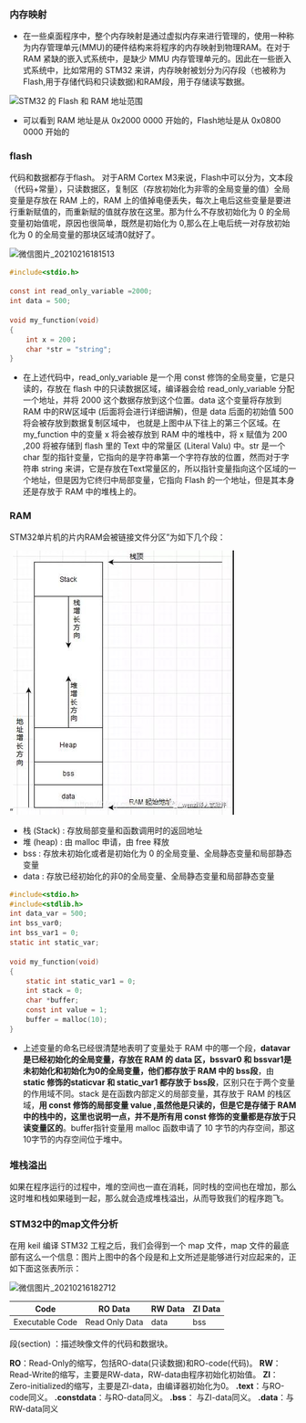 ### 内存映射
+ 在一些桌面程序中，整个内存映射是通过虚拟内存来进行管理的，使用一种称为内存管理单元(MMU)的硬件结构来将程序的内存映射到物理RAM。在对于 RAM 紧缺的嵌入式系统中，是缺少 MMU 内存管理单元的。因此在一些嵌入式系统中，比如常用的 STM32 来讲，内存映射被划分为闪存段（也被称为Flash,用于存储代码和只读数据)和RAM段，用于存储读写数据。

![STM32 的 Flash 和 RAM 地址范围](https://gitee.com/wang_chunfeng/pic-go/raw/master/img/20210216160957.png)

+ 可以看到 RAM 地址是从 0x2000 0000 开始的，Flash地址是从 0x0800 0000 开始的

### flash
代码和数据都存于flash。
对于ARM Cortex M3来说，Flash中可以分为，文本段（代码+常量），只读数据区，复制区（存放初始化为非零的全局变量的值）全局变量是存放在 RAM 上的，RAM 上的值掉电便丢失，每次上电后这些变量是要进行重新赋值的，而重新赋的值就存放在这里。那为什么不存放初始化为 0 的全局变量初始值呢，原因也很简单，既然是初始化为 0,那么在上电后统一对存放初始化为 0 的全局变量的那块区域清0就好了。

![微信图片_20210216181513](https://gitee.com/wang_chunfeng/pic-go/raw/master/img/20210216181552.jpg)

```c
#include<stdio.h>

const int read_only_variable =2000;
int data = 500;

void my_function(void)
{
	int x = 200；    
	char *str = "string";
}
```
+ 在上述代码中，read_only_variable 是一个用 const 修饰的全局变量，它是只读的，存放在 flash 中的只读数据区域，编译器会给 read_only_variable 分配一个地址，并将 2000 这个数据存放到这个位置。data 这个变量将存放到 RAM 中的RW区域中 (后面将会进行详细讲解)，但是 data 后面的初始值 500 将会被存放到数据复制区域中， 也就是上图中从下往上的第三个区域。在 my_function 中的变量 x 将会被存放到 RAM 中的堆栈中，将 x 赋值为 200 ,200 将被存储到 flash 里的 Text 中的常量区 (Literal Valu) 中。str 是一个 char 型的指针变量，它指向的是字符串第一个字符存放的位置，然而对于字符串 string 来讲，它是存放在Text常量区的，所以指针变量指向这个区域的一个地址，但是因为它终归中局部变量，它指向 Flash 的一个地址，但是其本身还是存放于 RAM 中的堆栈上的。

### RAM
STM32单片机的片内RAM会被链接文件分区”为如下几个段：

“![微信图片_20210216182053](assets/微信图片_20210216182053.jpg)

+ 栈 (Stack) : 存放局部变量和函数调用时的返回地址
+ 堆 (heap) : 由 malloc 申请，由 free 释放
+ bss : 存放未初始化或者是初始化为 0 的全局变量、全局静态变量和局部静态变量
+ data : 存放已经初始化的非0的全局变量、全局静态变量和局部静态变量

```c
#include<stdio.h>
#include<stdlib.h>
int data_var = 500;
int bss_var0;
int bss_var1 = 0;
static int static_var;

void my_function(void)
{
	static int static_var1 = 0;
    int stack = 0;
    char *buffer;    
	const int value = 1;
    buffer = malloc(10);
}
```

+ 上述变量的命名已经很清楚地表明了变量处于 RAM 中的哪一个段，**datavar 是已经初始化的全局变量，存放在 RAM 的 data 区，bssvar0 和 bssvar1是未初始化和初始化为0的全局变量，他们都存放于 RAM 中的 bss段**，由 **static 修饰的staticvar 和 static_var1 都存放于 bss段**，区别只在于两个变量的作用域不同。stack 是在函数内部定义的局部变量，其存放于 RAM 的栈区域，**用 const 修饰的局部变量 value ,虽然他是只读的，但是它是存储于 RAM 中的栈中的，这里也说明一点，并不是所有用 const 修饰的变量都是存放于只读变量区的**。buffer指针变量用 malloc 函数申请了 10 字节的内存空间，那这10字节的内存空间位于堆中。

### 堆栈溢出
如果在程序运行的过程中，堆的空间也一直在消耗，同时栈的空间也在增加，那么这时堆和栈如果碰到一起，那么就会造成堆栈溢出，从而导致我们的程序跑飞。

### STM32中的map文件分析
在用 keil 编译 STM32 工程之后，我们会得到一个 map 文件，map 文件的最底部有这么一个信息：图片上图中的各个段是和上文所述是能够进行对应起来的，正如下面这张表所示：

![微信图片_20210216182712](https://gitee.com/wang_chunfeng/pic-go/raw/master/img/20210216182727.jpg)

|Code	|RO Data	|RW Data	|ZI Data|
|---|---|---|---|
|Executable Code|	Read Only Data|	data	|bss|

段(section) ：描述映像文件的代码和数据块。

**RO**：Read-Only的缩写，包括RO-data(只读数据)和RO-code(代码)。
**RW**：Read-Write的缩写，主要是RW-data，RW-data由程序初始化初始值。 
**ZI**：Zero-initialized的缩写，主要是ZI-data，由编译器初始化为0。 
**.text**：与RO-code同义。
**.constdata**：与RO-data同义。 
**.bss**： 与ZI-data同义。
**.data**：与RW-data同义